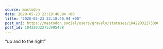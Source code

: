 ```yaml
---
source: mastodon
date: 2020-05-23 23:18:40.94 +00
title: "2020-05-23 23:18:40.94 +00"
post_uri: https://mastodon.social/users/gravely/statuses/104220322753905438
post_id: 104220322753905438
---
```

“up and to the right”


